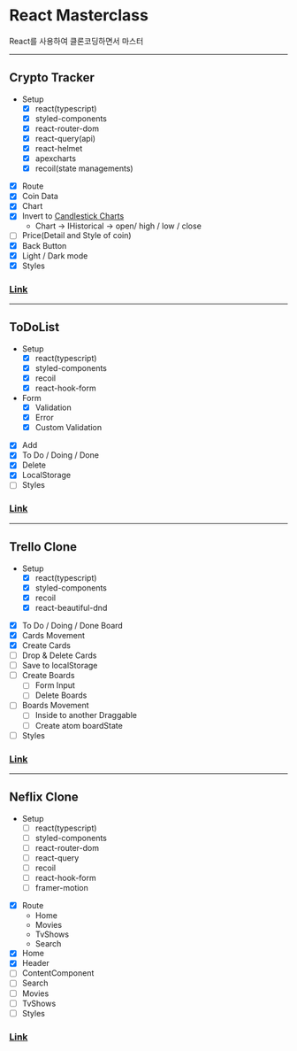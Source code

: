 # React Masterclass

React를 사용하여 클론코딩하면서 마스터

---

## Crypto Tracker

- Setup
  - [x] react(typescript)
  - [x] styled-components
  - [x] react-router-dom
  - [x] react-query(api)
  - [x] react-helmet
  - [x] apexcharts
  - [x] recoil(state managements)
- [x] Route
- [x] Coin Data
- [x] Chart
- [x] Invert to [Candlestick Charts](https://apexcharts.com/react-chart-demos/candlestick-charts/category-x-axis/)
  - Chart -> IHistorical -> open/ high / low / close
- [ ] Price(Detail and Style of coin)
- [x] Back Button
- [x] Light / Dark mode
- [x] Styles

### [Link](https://codesandbox.io/s/crypto-tracker-muol7)

---

## ToDoList

- Setup
  - [x] react(typescript)
  - [x] styled-components
  - [x] recoil
  - [x] react-hook-form
- Form
  - [x] Validation
  - [x] Error
  - [x] Custom Validation
- [x] Add
- [x] To Do / Doing / Done
- [x] Delete
- [x] LocalStorage
- [ ] Styles

### [Link](#)

---

## Trello Clone

- Setup
  - [x] react(typescript)
  - [x] styled-components
  - [x] recoil
  - [x] react-beautiful-dnd
- [x] To Do / Doing / Done Board
- [x] Cards Movement
- [x] Create Cards
- [ ] Drop & Delete Cards
- [ ] Save to localStorage
- [ ] Create Boards
  - [ ] Form Input
  - [ ] Delete Boards
- [ ] Boards Movement
  - [ ] Inside to another Draggable
  - [ ] Create atom boardState
- [ ] Styles

### [Link](#)

---

## Neflix Clone

- Setup
  - [ ] react(typescript)
  - [ ] styled-components
  - [ ] react-router-dom
  - [ ] react-query
  - [ ] recoil
  - [ ] react-hook-form
  - [ ] framer-motion
- [x] Route
  - Home
  - Movies
  - TvShows
  - Search
- [x] Home
- [x] Header
- [ ] ContentComponent
- [ ] Search
- [ ] Movies
- [ ] TvShows
- [ ] Styles

### [Link](#)
